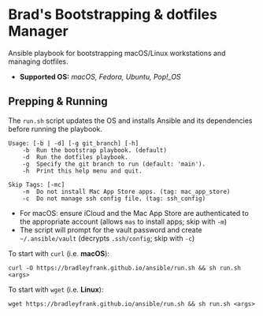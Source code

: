 # Brad's Bootstrapping & dotfiles Manager

Ansible playbook for bootstrapping macOS/Linux workstations and managing dotfiles.

* **Supported OS:** *macOS, Fedora, Ubuntu, Pop!_OS*

## Prepping & Running

The `run.sh` script updates the OS and installs Ansible and its dependencies before running the playbook.

```none
Usage: [-b | -d] [-g git_branch] [-h]
    -b  Run the bootstrap playbook. (default)
    -d  Run the dotfiles playbook.
    -g  Specify the git branch to run (default: 'main').
    -h  Print this help menu and quit.

Skip Tags: [-mc]
    -m  Do not install Mac App Store apps. (tag: mac_app_store)
    -c  Do not manage ssh config file. (tag: ssh_config)
```

* For macOS: ensure iCloud and the Mac App Store are authenticated to the appropriate account (allows `mas` to install apps; skip with `-m`)
* The script will prompt for the vault password and create `~/.ansible/vault` (decrypts `.ssh/config`; skip with `-c`)

To start with `curl` (i.e. **macOS**):

```shell
curl -O https://bradleyfrank.github.io/ansible/run.sh && sh run.sh <args>
```

To start with `wget` (i.e. **Linux**):

```shell
wget https://bradleyfrank.github.io/ansible/run.sh && sh run.sh <args>
```
